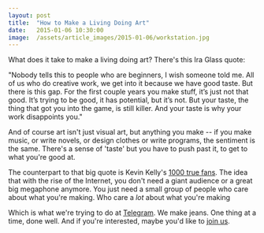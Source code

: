 ```yaml
---
layout: post
title:  "How to Make a Living Doing Art"
date:   2015-01-06 10:30:00
image:  /assets/article_images/2015-01-06/workstation.jpg
---
```


What does it take to make a living doing art? There's this Ira Glass quote:

"Nobody tells this to people who are beginners, I wish someone told me. All of us who do creative work, we get into it because we have good taste. But there is this gap. For the first couple years you make stuff, it’s just not that good. It’s trying to be good, it has potential, but it’s not. But your taste, the thing that got you into the game, is still killer. And your taste is why your work disappoints you."

And of course art isn't just visual art, but anything you make -- if you make music, or write novels, or design clothes or write programs, the sentiment is the same. There's a sense of 'taste' but you have to push past it, to get to what you're good at.

The counterpart to that big quote is Kevin Kelly's [1000 true fans](http://kk.org/thetechnium/2008/03/1000-true-fans/). The idea that with the rise of the Internet, you don't need a giant audience or a great big megaphone anymore. You just need a small group of people who care about what you're making. Who care a _lot_ about what you're making

Which is what we're trying to do at [Telegram](http://telegram-co.com/). We make jeans. One thing at a time, done well. And if you're interested, maybe you'd like to [join us](http://telegram-co.com/pages/newsletter).
